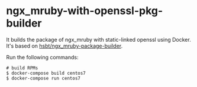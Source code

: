 # ngx_mruby-with-openssl-pkg-builder

It builds the package of ngx_mruby with static-linked openssl using Docker. It's based on [hsbt/ngx_mruby-package-builder](https://github.com/hsbt/ngx_mruby-package-builder).

Run the following commands:

```console
# build RPMs
$ docker-compose build centos7
$ docker-compose run centos7
```
